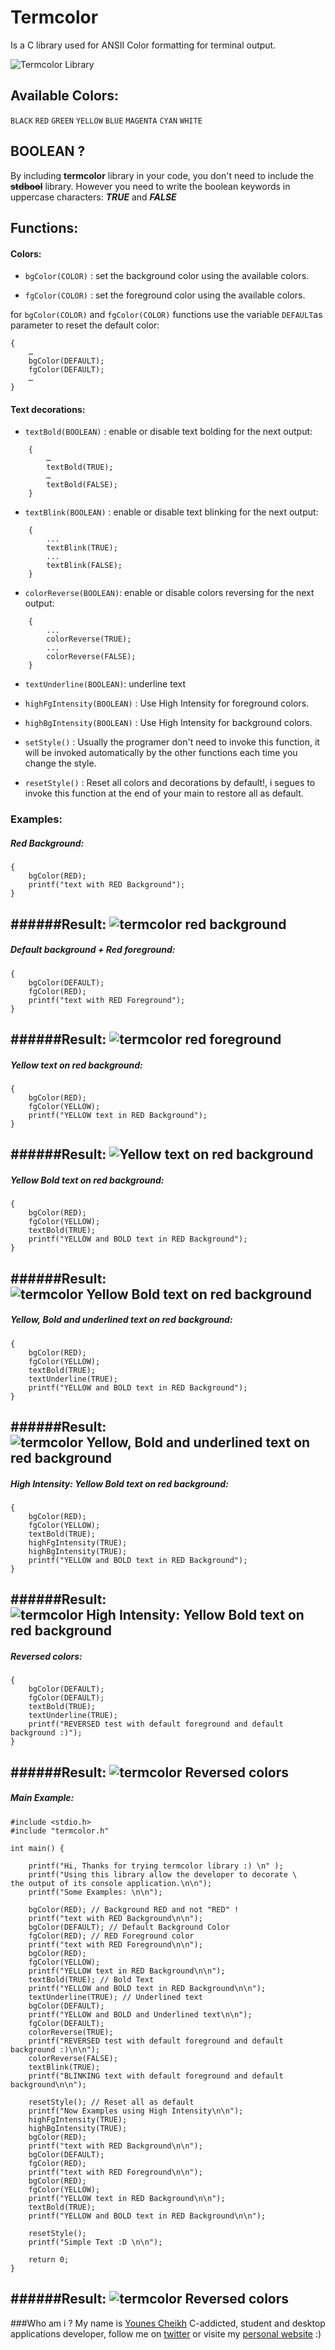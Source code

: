 Termcolor
=========

Is a C library used for ANSII Color formatting for terminal output.

![Termcolor Library](https://raw.github.com/cyounes/termcolor/master/examples/example_termcolor.png) 

## Available Colors:
 `BLACK` `RED` `GREEN` `YELLOW` `BLUE` `MAGENTA` `CYAN` `WHITE`


## BOOLEAN ?
By including **termcolor** library in your code, you don't need to include the ~~**stdbool**~~ library. However you need to write the boolean keywords in uppercase characters:  ***TRUE***  and ***FALSE*** 

## Functions:

#### Colors: 

+ `bgColor(COLOR)` : set the background color using the available colors.

+ `fgColor(COLOR)` : set the foreground color using the available colors.

for `bgColor(COLOR)` and `fgColor(COLOR)` functions use the variable `DEFAULT`as parameter to reset the default color:
```
{
	…
	bgColor(DEFAULT);
	fgColor(DEFAULT);
	…
}
```
#### Text decorations:

+ `textBold(BOOLEAN)` : enable or disable text bolding for the next output:
``` 
	{
		…
		textBold(TRUE); 
		…
		textBold(FALSE);
	} 
```

+ `textBlink(BOOLEAN)` : enable or disable text blinking for the next output:
``` 
	{
		...
		textBlink(TRUE); 
		...
		textBlink(FALSE);
	} 
```

+ `colorReverse(BOOLEAN)`: enable or disable colors reversing for the next output:
``` 
	{
		...
		colorReverse(TRUE); 
		...
		colorReverse(FALSE);
	} 
```

+ `textUnderline(BOOLEAN)`: underline text

+ `highFgIntensity(BOOLEAN)` : Use High Intensity for foreground colors.

+ `highBgIntensity(BOOLEAN)` : Use High Intensity for background colors.

+ `setStyle()` : Usually the programer don't need to invoke this function, it will be invoked automatically by the other functions each time you change the style.

+ `resetStyle()` : Reset all colors and decorations by default!, i segues to invoke this function at the end of your main to restore all as default.

### Examples:
##### Red Background:

```
{
	bgColor(RED);
	printf("text with RED Background");
}
```
######Result:
![termcolor red background](https://raw.github.com/cyounes/termcolor/master/examples/red_background.png) 
-
##### Default background + Red foreground:

```
{
	bgColor(DEFAULT);
	fgColor(RED);
	printf("text with RED Foreground");
}
```
######Result:
![termcolor red foreground](https://raw.github.com/cyounes/termcolor/master/examples/red_foreground.png)
-
##### Yellow text on red background:

```
{
	bgColor(RED);
	fgColor(YELLOW);
	printf("YELLOW text in RED Background");
}
```
######Result:
![Yellow text on red background](https://raw.github.com/cyounes/termcolor/master/examples/yellow_in_red.png)
-
##### Yellow Bold text on red background:

```
{
	bgColor(RED);
	fgColor(YELLOW);
	textBold(TRUE);
	printf("YELLOW and BOLD text in RED Background");
}
```
######Result:
![termcolor Yellow Bold text on red background](https://raw.github.com/cyounes/termcolor/master/examples/bold_yellow_in_red.png)
-
##### Yellow, Bold and underlined text on red background:

```
{
	bgColor(RED);
	fgColor(YELLOW);
	textBold(TRUE);
	textUnderline(TRUE);
	printf("YELLOW and BOLD text in RED Background");
}
```
######Result:
![termcolor Yellow, Bold and underlined text on red background](https://raw.github.com/cyounes/termcolor/master/examples/bold_yellow_underline.png)
-

##### High Intensity: Yellow Bold text on red background:

```
{
	bgColor(RED);
	fgColor(YELLOW);
	textBold(TRUE);
	highFgIntensity(TRUE);
	highBgIntensity(TRUE);
	printf("YELLOW and BOLD text in RED Background");
}
```
######Result:
![termcolor High Intensity: Yellow Bold text on red background](https://raw.github.com/cyounes/termcolor/master/examples/high_intens.png)
-

##### Reversed colors:

```
{
	bgColor(DEFAULT);
	fgColor(DEFAULT);
	textBold(TRUE);
	textUnderline(TRUE);
	printf("REVERSED test with default foreground and default background :)");
}
```
######Result:
![termcolor Reversed colors](https://raw.github.com/cyounes/termcolor/master/examples/reversed_colors.png)
-

##### Main Example:

```
#include <stdio.h>
#include "termcolor.h"

int main() {

	printf("Hi, Thanks for trying termcolor library :) \n" );
	printf("Using this library allow the developer to decorate \
the output of its console application.\n\n");
	printf("Some Examples: \n\n");
	
	bgColor(RED); // Background RED and not "RED" !
	printf("text with RED Background\n\n");
	bgColor(DEFAULT); // Default Background Color
	fgColor(RED); // RED Foreground color 
	printf("text with RED Foreground\n\n");
	bgColor(RED);
	fgColor(YELLOW);
	printf("YELLOW text in RED Background\n\n");
	textBold(TRUE); // Bold Text
	printf("YELLOW and BOLD text in RED Background\n\n");
	textUnderline(TRUE); // Underlined text 
	bgColor(DEFAULT);
	printf("YELLOW and BOLD and Underlined text\n\n");
	fgColor(DEFAULT);
	colorReverse(TRUE);
	printf("REVERSED test with default foreground and default background :)\n\n");
	colorReverse(FALSE);
	textBlink(TRUE);
	printf("BLINKING text with default foreground and default background\n\n");
	
	resetStyle(); // Reset all as default 
	printf("Now Examples using High Intensity\n\n");
	highFgIntensity(TRUE);
	highBgIntensity(TRUE);
	bgColor(RED);
	printf("text with RED Background\n\n");
	bgColor(DEFAULT);
	fgColor(RED);
	printf("text with RED Foreground\n\n");
	bgColor(RED);
	fgColor(YELLOW);
	printf("YELLOW text in RED Background\n\n");
	textBold(TRUE);
	printf("YELLOW and BOLD text in RED Background\n\n");
	
	resetStyle();
	printf("Simple Text :D \n\n");
	
    return 0;
}

```
######Result:
![termcolor Reversed colors](https://raw.github.com/cyounes/termcolor/master/examples/example_termcolor.png)
-


###Who am i ?
My name is [Younes Cheikh][1] C-addicted, student and desktop applications developer, follow me on [twitter][2] or visite my [personal website][3] :)


[1]: http://github.com/cyounes/        "c.Younes on github"
[2]: http://twitter/cyounes  "@cyounes"
[3]: http://cyounes.com/    "personal website"

